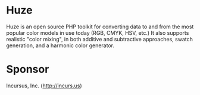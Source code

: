 # Huze
Huze is an open source PHP toolkit for converting data to and from the most popular color models in use today (RGB, CMYK, HSV, etc.) It also supports realistic "color mixing", in both additive and subtractive approaches, swatch generation, and a harmonic color generator.

# Sponsor
Incursus, Inc. (http://incurs.us)
